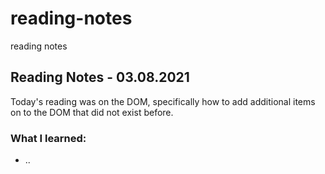 # reading-notes
reading notes

## Reading Notes - 03.08.2021

Today's reading was on the DOM, specifically how to add additional items on to the DOM that did not exist before.

### What I learned:
- ..